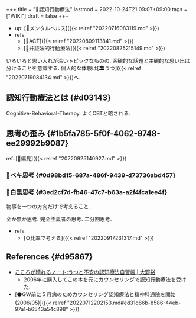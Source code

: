 +++
title = "📝認知行動療法"
lastmod = 2022-10-24T21:09:07+09:00
tags = ["WIKI"]
draft = false
+++

-   up: [🔖メンタルヘルス]({{< relref "20220716083119.md" >}})
-   refs.
    -   [📝ACT]({{< relref "20220809113841.md" >}})
    -   [📝弁証法的行動療法]({{< relref "20220825215149.md" >}})

いろいろと思い入れが深いトピックなものの, 客観的な話題と主観的な思い出は分けることを意識する. 個人的な体験は[🏛うつ]({{< relref "20220719084134.md" >}})へ.


## 認知行動療法とは {#d03143}

Cognitive-Behavioral-Therapy. よくCBTと略される.


## 思考の歪み {#1b5fa785-5f0f-4062-9748-ee29992b9087}

ref. [📝偏見]({{< relref "20220925140927.md" >}})


### 📝ベキ思考 {#0d98bd15-687a-486f-9439-d73736abd457}


### 📝白黒思考 {#3ed2cf7d-fb46-47c7-b63a-a2f4fca1ee4f}

物事を一つの方向だけで考えること.

全か無か思考. 完全主義者の思考. 二分割思考.

-   refs.
    -   [⚙比率で考える]({{< relref "20220917231317.md" >}})


## References {#d95867}

-   [こころが晴れるノート:うつと不安の認知療法自習帳 | 大野裕](https://www.amazon.co.jp/dp/442211283X)
    -   2006年に購入してこの本を元にカウンセリングで認知行動療法を受けた.
-   [⚫GW前に５月病のためカウンセリング認知療法と精神科通院を開始(2006/05)]({{< relref "20220712202153.md#ed31d66b-8586-44eb-97a1-b6543a54c898" >}})
